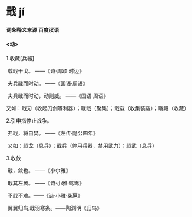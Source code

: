 # 戢  jí

#### 词条释义来源  百度汉语

#### <动>

1.收藏[兵器]

​	载戢干戈。	——《诗·周颂·时迈》

​	夫兵戢而时动。	——《国语·周语》

​	夫兵戢而时动，动则威。   ——《国语·周语》

​	又如：戢刃（收起刀剑等利器）；戢戢（聚集）；戢载（收集装载）；戢藏（收藏）

2.引申指停止战争。

​	弗戢，将自焚。  ——《左传·隐公四年》

​	又如：戢戈（息兵）；戢兵（停用兵器，禁用武力）；戢武（息兵）

3.收敛

​	戢，敛也。	——《小尔雅》

​	戢其左翼。 ——《诗·小雅·鸳鸯》

​	不戢不难。——《诗·小雅·桑扈》

​	翼翼归鸟,戢羽寒条。——陶渊明《归鸟》

